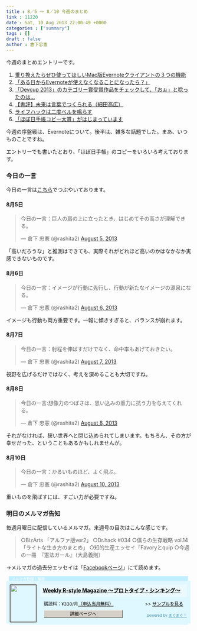 ```yaml
---
title : 8／5 〜 8／10 今週のまとめ
link : 11220
date : Sat, 10 Aug 2013 22:00:49 +0000
categories : ["summary"]
tags : []
draft : false
author : 倉下忠憲
---
```


今週のまとめエントリーです。
 
<ol>
<li><a href="https://rashita.net/blog/?p=11155" target="_blank">乗り換えたらぜひ使ってほしいMac版Evernoteクライアントの３つの機能</a></li>
<li><a href="https://rashita.net/blog/?p=11169" target="_blank">「ある日からEvernoteが使えなくなることになったら？」</a></li>
<li><a href="https://rashita.net/blog/?p=11177" target="_blank">「Devcup 2013」のカテゴリー賞受賞作品をチェックして、「おぉ」と唸ったのは…</a></li>
<li><a href="https://rashita.net/blog/?p=11193" target="_blank">【書評】未来は言葉でつくられる（細田高広）</a></li>
<li><a href="https://rashita.net/blog/?p=11206" target="_blank">ライフハックは二度ベルを鳴らす</a></li>
<li><a href="https://rashita.net/blog/?p=11213" target="_blank">「ほぼ日手帳コピー大賞」がはじまっています</a></li>
</ol>

今週の序盤戦は、Evernoteについて。後半は、雑多な話題でした。まあ、いつものことですね。

エントリーでも書いたとおり、「ほぼ日手帳」のコピーをいろいろ考えております。

<h3>今日の一言</h3>
今日の一言は<a href="http://twitter.com/rashita2 ">こちら</a>でつぶやいております。

<h4>8月5日</h4>
<blockquote class="twitter-tweet"><p>今日の一言：巨人の肩の上に立ったとき、はじめてその高さが理解できる。</p>&mdash; 倉下 忠憲 (@rashita2) <a href="https://twitter.com/rashita2/statuses/364353944950022144">August 5, 2013</a></blockquote>
<script async src="//platform.twitter.com/widgets.js" charset="utf-8"></script>

「高いだろうな」と推測はできても、実際それがどれほど高いのかはなかなか実感できないものです。

<h4>8月6日</h4>
<blockquote class="twitter-tweet"><p>今日の一言：イメージが行動に先行し、行動が新たなイメージの源泉になる。</p>&mdash; 倉下 忠憲 (@rashita2) <a href="https://twitter.com/rashita2/statuses/364692824123379713">August 6, 2013</a></blockquote>
<script async src="//platform.twitter.com/widgets.js" charset="utf-8"></script>

イメージも行動も両方重要です。一報に傾きすぎると、バランスが崩れます。

<h4>8月7日</h4>
<blockquote class="twitter-tweet"><p>今日の一言：射程を伸ばすだけでなく、命中率もあげておきたい。</p>&mdash; 倉下 忠憲 (@rashita2) <a href="https://twitter.com/rashita2/statuses/365078670248910848">August 7, 2013</a></blockquote>
<script async src="//platform.twitter.com/widgets.js" charset="utf-8"></script>

視野を広げるだけではなく、考えを深めることも大切ですね。

<h4>8月8日</h4>
<blockquote class="twitter-tweet"><p>今日の一言:想像力のつばさは、思い込みの重力に抗う力を与えてくれる。</p>&mdash; 倉下 忠憲 (@rashita2) <a href="https://twitter.com/rashita2/statuses/365439090096734208">August 8, 2013</a></blockquote>
<script async src="//platform.twitter.com/widgets.js" charset="utf-8"></script>

それがなければ、狭い世界へと閉じ込められてしまいます。もちろん、その方が幸せだった、ということもあるかもしれませんが。

<h4>8月10日</h4>
<blockquote class="twitter-tweet"><p>今日の一言：かるいものほど、よく飛ぶ。</p>&mdash; 倉下 忠憲 (@rashita2) <a href="https://twitter.com/rashita2/statuses/366047562081374211">August 10, 2013</a></blockquote>
<script async src="//platform.twitter.com/widgets.js" charset="utf-8"></script>

重いものを飛ばすには、すごい力が必要ですね。

<h3>明日のメルマガ告知</h3>
毎週月曜日に配信しているメルマガ。来週号の目次はこんな感じです。

<blockquote>
○BizArts 「アルファ版ver2」
○Dr.hack #034
○僕らの生存戦略 vol.14「ライトな生き方のまとめ」
○知的生産エッセイ「Favoryとquip
○今週の一冊　『憲法ガール』（大島義則）
</blockquote>

→メルマガの過去分エッセイは「<a href="http://www.facebook.com/home.php#!/rashitaportal">Facebookページ</a>」にて読めます。

<div style="width:500px;margin-bottom:20px;">
<div style="height:13px;background:url(http://img.mag2.com/mag2/common/publ/pub-form/wide_b_left_top.gif) no-repeat left top;"><div style="height:13px;background:url(http://img.mag2.com/mag2/common/publ/pub-form/wide_b_right_top.gif) no-repeat right top;"><div style="margin:0 7px;padding-left:8px; height:13px; color:#fff; background:#c2efff url(http://img.mag2.com/mag2/common/publ/pub-form/wide_b_tit.gif) no-repeat left top; font-size:10px;">メルマガ登録・解除</div></div></div>
<div style="padding:10px 0;background:#dff7ff url(http://img.mag2.com/mag2/common/publ/pub-form/wide_b_bg.gif) repeat-x;font-size:12px;"><a href="http://www.mag2.com/m/0001185133.html" style="border:none;"><img src="http://www.mag2.com/images/MagazineCover/0001185133c.gif" width="70" height="100" style="margin:0 10px; position:absolute; border:#000 1px solid;" /></a>
<div style="margin:0 10px 0 92px; position:relative; height:95px;">
<div style="padding:8px 7px; background-color: #ebfaff; font-weight:bold; font-size:14px; line-height:1.2;"><a href="http://www.mag2.com/m/0001185133.html" style="color:#000;">Weekly R-style Magazine ～プロトタイプ・シンキング～ </a></div>
<div style="padding:10px 0 0 10px;">購読料：&yen;330/月<a href="http://www.mag2.com/read/charge.html" style="color:#000;">（申込当月無料）</a><span style="position:absolute; right:10px;">&gt;&gt;&nbsp;<a href="http://www.mag2.com/sample/0001185133.html" target="_blank" style="color:#000;">サンプルを見る</a></span></div><div style="margin:10px 0 0 10px; height:20px;position:relative;"><a href="http://www.mag2.com/m/0001185133.html" style="color:#000;text-decoration:none;"><span style="padding:2px 70px;border:#404040 1px solid;border-top-color:#fff;border-left-color:#fff;background-color:#d4d0c8;text-align:center;">詳細ページへ</span></a><span style="position:absolute; right:0; bottom:0; color:#3f8ba5; font-size:10px;">powered by <a href="http://www.mag2.com/" target="_blank" style="color:#3f8ba5;">まぐまぐ！</a></span></div></div>
</div>
<div style="height:4px;background:url(http://img.mag2.com/mag2/common/publ/pub-form/wide_b_left_bot.gif) no-repeat left top;"><div style="background:url(http://img.mag2.com/mag2/common/publ/pub-form/wide_b_right_bot.gif) no-repeat right top;"><div style="margin:0 7px;padding-left:8px; height:4px; background-color:#dff7ff; font-size:1px;">&nbsp;</div></div></div>
</div>